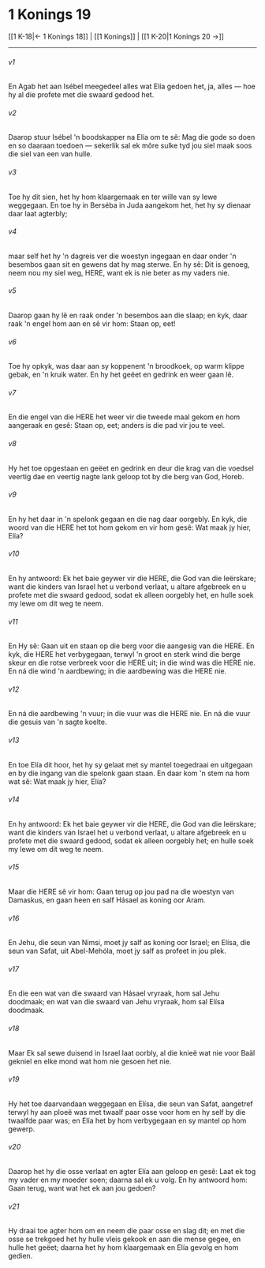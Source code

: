 # 1 Konings 19

[[1 K-18|← 1 Konings 18]] | [[1 Konings]] | [[1 K-20|1 Konings 20 →]]
***

###### v1
En Agab het aan Isébel meegedeel alles wat Elía gedoen het, ja, alles — hoe hy al die profete met die swaard gedood het. 
###### v2
Daarop stuur Isébel 'n boodskapper na Elía om te sê: Mag die gode so doen en so daaraan toedoen — sekerlik sal ek môre sulke tyd jou siel maak soos die siel van een van hulle. 
###### v3
Toe hy dit sien, het hy hom klaargemaak en ter wille van sy lewe weggegaan. En toe hy in Berséba in Juda aangekom het, het hy sy dienaar daar laat agterbly; 
###### v4
maar self het hy 'n dagreis ver die woestyn ingegaan en daar onder 'n besembos gaan sit en gewens dat hy mag sterwe. En hy sê: Dit is genoeg, neem nou my siel weg, HERE, want ek is nie beter as my vaders nie. 
###### v5
Daarop gaan hy lê en raak onder 'n besembos aan die slaap; en kyk, daar raak 'n engel hom aan en sê vir hom: Staan op, eet! 
###### v6
Toe hy opkyk, was daar aan sy koppenent 'n broodkoek, op warm klippe gebak, en 'n kruik water. En hy het geëet en gedrink en weer gaan lê. 
###### v7
En die engel van die HERE het weer vir die tweede maal gekom en hom aangeraak en gesê: Staan op, eet; anders is die pad vir jou te veel. 
###### v8
Hy het toe opgestaan en geëet en gedrink en deur die krag van die voedsel veertig dae en veertig nagte lank geloop tot by die berg van God, Horeb. 
###### v9
En hy het daar in 'n spelonk gegaan en die nag daar oorgebly. En kyk, die woord van die HERE het tot hom gekom en vir hom gesê: Wat maak jy hier, Elía? 
###### v10
En hy antwoord: Ek het baie geywer vir die HERE, die God van die leërskare; want die kinders van Israel het u verbond verlaat, u altare afgebreek en u profete met die swaard gedood, sodat ek alleen oorgebly het, en hulle soek my lewe om dit weg te neem. 
###### v11
En Hy sê: Gaan uit en staan op die berg voor die aangesig van die HERE. En kyk, die HERE het verbygegaan, terwyl 'n groot en sterk wind die berge skeur en die rotse verbreek voor die HERE uit; in die wind was die HERE nie. En ná die wind 'n aardbewing; in die aardbewing was die HERE nie. 
###### v12
En ná die aardbewing 'n vuur; in die vuur was die HERE nie. En ná die vuur die gesuis van 'n sagte koelte. 
###### v13
En toe Elía dit hoor, het hy sy gelaat met sy mantel toegedraai en uitgegaan en by die ingang van die spelonk gaan staan. En daar kom 'n stem na hom wat sê: Wat maak jy hier, Elía? 
###### v14
En hy antwoord: Ek het baie geywer vir die HERE, die God van die leërskare; want die kinders van Israel het u verbond verlaat, u altare afgebreek en u profete met die swaard gedood, sodat ek alleen oorgebly het; en hulle soek my lewe om dit weg te neem. 
###### v15
Maar die HERE sê vir hom: Gaan terug op jou pad na die woestyn van Damaskus, en gaan heen en salf Hásael as koning oor Aram. 
###### v16
En Jehu, die seun van Nimsi, moet jy salf as koning oor Israel; en Elísa, die seun van Safat, uit Abel-Mehóla, moet jy salf as profeet in jou plek. 
###### v17
En die een wat van die swaard van Hásael vryraak, hom sal Jehu doodmaak; en wat van die swaard van Jehu vryraak, hom sal Elísa doodmaak. 
###### v18
Maar Ek sal sewe duisend in Israel laat oorbly, al die knieë wat nie voor Baäl gekniel en elke mond wat hom nie gesoen het nie. 
###### v19
Hy het toe daarvandaan weggegaan en Elísa, die seun van Safat, aangetref terwyl hy aan ploeë was met twaalf paar osse voor hom en hy self by die twaalfde paar was; en Elía het by hom verbygegaan en sy mantel op hom gewerp. 
###### v20
Daarop het hy die osse verlaat en agter Elía aan geloop en gesê: Laat ek tog my vader en my moeder soen; daarna sal ek u volg. En hy antwoord hom: Gaan terug, want wat het ek aan jou gedoen? 
###### v21
Hy draai toe agter hom om en neem die paar osse en slag dit; en met die osse se trekgoed het hy hulle vleis gekook en aan die mense gegee, en hulle het geëet; daarna het hy hom klaargemaak en Elía gevolg en hom gedien. 
